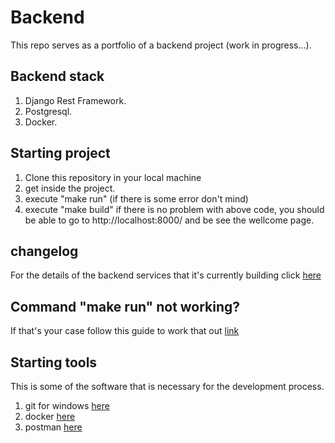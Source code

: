 # Backend
This repo serves as a portfolio of a backend project (work in progress...).

## Backend stack
1. Django Rest Framework.
2. Postgresql.
3. Docker.

## Starting project
1. Clone this repository in your local machine
2. get inside the project.
3. execute "make run" (if there is some error don't mind)
4. execute "make build"
if there is no problem with above code, you should be able to go to http://localhost:8000/ and be see the wellcome page.

## changelog
For the details of the backend services that it's currently building click [here](https://docs.google.com/document/d/1yhVXQZtBcIwOV528X4v2iDiZGyhlukNx7xtprcbx4hs/edit?usp=sharing)

## Command "make run" not working?
If that's your case follow this guide to work that out [link](https://www.youtube.com/watch?v=hh-V6el8Oxk)

## Starting tools
This is some of the software that is necessary for the development process.
1. git for windows [here](https://gitforwindows.org/)
2. docker [here](https://www.docker.com/get-started)
3. postman [here](https://www.postman.com/downloads/)
